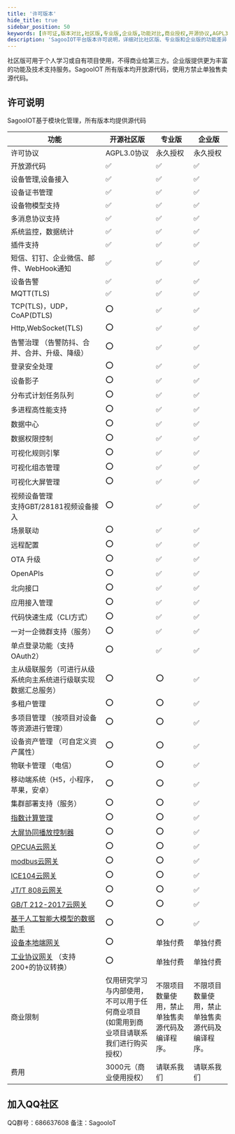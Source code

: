 ```yaml
---
title: '许可版本'
hide_title: true
sidebar_position: 50
keywords: [许可证,版本对比,社区版,专业版,企业版,功能对比,商业授权,开源协议,AGPL3.0,物联网平台版本]
description: 'SagooIOT平台版本许可说明，详细对比社区版、专业版和企业版的功能差异，帮助用户选择合适的授权版本。'
---
```


社区版可用于个人学习或自有项目使用，不得商业给第三方。企业版提供更为丰富的功能及技术支持服务。SagooIOT 所有版本均开放源代码，使用方禁止单独售卖源代码。

## 许可说明

SagooIOT基于模块化管理，所有版本均提供源代码

| 功能                                                   | 开源社区版                                               | 专业版                    | 企业版                      |
|------------------------------------------------------|-----------------------------------------------------|------------------------|--------------------------|
| 许可协议                                                 | AGPL3.0协议                                           | 永久授权	                  | 永久授权	                    |
| 开放源代码                                                | ✅                                                   | ✅                      | ✅                        |
| 设备管理,设备接入                                            | ✅                                                   | ✅                      | ✅                        |
| 设备证书管理                                               | ✅                                                   | ✅                      | ✅                        |
| 设备物模型支持                                              | ✅                                                   | ✅                      | ✅                        |
| 多消息协议支持                                              | ✅                                                   | ✅                      | ✅                        |
| 系统监控，数据统计                                            | ✅                                                   | ✅                      | ✅                        |
| 插件支持                                                 | ✅                                                   | ✅                      | ✅                        |
| 短信、钉钉、企业微信、邮件、WebHook通知                              | ✅                                                   | ✅                      | ✅                    |
| 设备告警                                                 | ✅                                                   | ✅                      | ✅                        |
| MQTT(TLS)                                            | ✅                                                   | ✅                      | ✅                        |
| TCP(TLS)，UDP，CoAP(DTLS)                              | ⭕                                                   | ✅                      | ✅                        |
| Http,WebSocket(TLS)                                  | ⭕                                                   | ✅                      | ✅                        |
| 告警治理 （告警防抖、合并、合并、升级、降级）                              | ⭕                                                   | ✅                      | ✅     |
| 登录安全处理                                               |  ⭕                                                  | ✅                      | ✅                        |
| 设备影子                                                 |  ⭕                                                  | ✅                      | ✅                        |
| 分布式计划任务队列                                            | ⭕                                                   | ✅                      | ✅                        |
| 多进程高性能支持                                             | ⭕                                                   | ✅                      | ✅                        |
| 数据中心                                                 | ⭕                                                   | ✅                      | ✅                        |
| 数据权限控制                                               | ⭕                                                   | ✅                      | ✅                        |
| 可视化规则引擎                                              | ⭕                                                   | ✅                      | ✅                        |
| 可视化组态管理                                              | ⭕                                                   | ✅                      | ✅                        |
| 可视化大屏管理                                              | ⭕                                                   | ✅                      | ✅                        |
| 视频设备管理<br/>支持GBT/28181视频设备接入                         | ⭕                                                   | ✅                      | ✅                        |
| 场景联动                                                 | ⭕                                                   | ✅                      | ✅                        |
| 远程配置                                                 | ⭕                                                   | ✅                      | ✅                        |
| OTA 升级                                               | ⭕                                                   | ✅                      | ✅                        |
| OpenAPIs                                             | ⭕                                                   | ✅                      | ✅                        |
| 北向接口                                                 | ⭕                                                   | ✅                      | ✅                        |
| 应用接入管理                                               | ⭕                                                   |  ✅                       | ✅                        |
| 代码快速生成（CLI方式）                                        | ⭕                                                   | ✅                      | ✅                        |
| 一对一企微群支持（服务）                                         | ⭕                                                   | ✅                      | ✅                        |
| 单点登录功能（支持OAuth2）                                     | ⭕                                                   | ✅                       | ✅                        |
| 主从级联服务（可进行从级系统向主系统进行级联实现数据汇总服务）                      | ⭕                                                   | ⭕                       | ✅                        |
| 多租户管理                                                | ⭕                                                   | ⭕                      | ✅                        |
| 多项目管理 （按项目对设备等资源进行管理）                                | ⭕                                                   | ⭕                      | ✅                        |
| 设备资产管理 （可自定义资产属性）                                    | ⭕                                                   | ⭕                      | ✅                        |
| 物联卡管理 （电信）                                           | ⭕                                                   | ⭕                      | ✅                        |
| 移动端系统（H5，小程序，苹果，安卓）                                  | ⭕                                                   | ⭕                      | ✅                        |
| 集群部署支持（服务）                                           | ⭕                                                   | ⭕                       | ✅                        |
| [指数计算管理](/enterprise/totalIndex/)                    | ⭕                                                   | ⭕                      | ✅                        |
| [大屏协同播放控制器](/enterprise/lsc/)                        | ⭕                                                   | ⭕                      | ✅                        |
| [OPCUA云网关](/enterprise/gateway/opcua)                | ⭕                                                   | ⭕                      | ✅                        |
| [modbus云网关](/enterprise/gateway/modbus)              | ⭕                                                   | ⭕                      | ✅                        |
| [ICE104云网关](/enterprise/gateway/ice104/)             | ⭕                                                   | ⭕                      | ✅                        |
| [JT/T 808云网关](/enterprise/gateway/jt808)             | ⭕                                                   | ⭕                      | ✅                        |
| [GB/T 212-2017云网关](/enterprise/gateway/gbt212)       | ⭕                                                   | ⭕                      | ✅                        |
| [基于人工智能大模型的数据助手](/enterprise/experiment/agents)      | ⭕                                                   | ⭕                      | ✅                        |
| [设备本地端网关](/enterprise/gateway/gw)                    | ⭕                                                   | 单独付费                   | 单独付费                     |
| [工业协议网关](/enterprise/gateway/industry) （支持200+的协议转换） | ⭕                                                   | 单独付费                   | 单独付费                     |
| 商业限制                                                 | 仅用研究学习与内部使用，不可以用于任何商业项目 <br />(如需用到商业项目请联系我们进行购买授权） | 不限项目数量使用，禁止单独售卖源代码及编译程序。 | 不限项目数量使用，禁止单独售卖源代码及编译程序。 |
| 费用                                                   | 3000元（商业使用授权）                                       | 请联系我们                  | 请联系我们                    |


## 加入QQ社区
QQ群号：686637608
备注：SagooIoT
